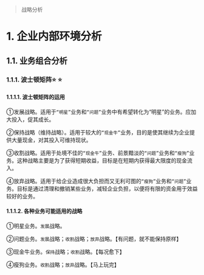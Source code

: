 >   战略分析

# 1. 企业内部环境分析

## 1.1. 业务组合分析

### 1.1.1. 波士顿矩阵:star: :star: 

#### 1.1.1.1. 波士顿矩阵的运用

①发展战略。适用于`“明星”`业务和`“问题”`业务中有希望转化为“明星”的业务。应加大投入，促其成长。

②保持战略（维持战略）。适用于较大的`“现金牛”`业务，目的是使其继续为企业提供大量现金，对其投入可维持现状。

③收割战略。适用于处境不佳的`“现金牛”`业务、前景黯淡的`“问题”`业务和`“瘦狗”`业务。这种战略主要是为了获得短期收益，目标是在短期内获得最大限度的现金流入。

④放弃战略。适用于给企业造成很大负担而又无利可图的`“瘦狗”`业务和`“问题”`业务。目标是通过清理和撤销某些业务，减轻企业负担，以便将有限的资金用于效益较好的业务。

#### 1.1.1.2. 各种业务可能适用的战略

①明星业务。`发展`战略。

②问题业务。`发展`战略；`收割`战略；`放弃`战略。【有问题，就不能保持原样】

③现金牛业务。`保持`战略；`收割`战略。【每况愈下】

④瘦狗业务。`收割`战略；`放弃`战略。【马上玩完】
